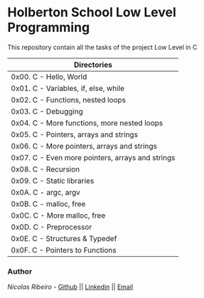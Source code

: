 # Holberton School Low Level Programming
This repository contain all the tasks of the project Low Level in C

|   **Directories**    |
|---------------|
| 0x00. C - Hello, World |
| 0x01. C - Variables, if, else, while |
| 0x02. C - Functions, nested loops |
| 0x03. C - Debugging |
| 0x04. C - More functions, more nested loops |
| 0x05. C - Pointers, arrays and strings |
| 0x06. C - More pointers, arrays and strings |
| 0x07. C - Even more pointers, arrays and strings |
| 0x08. C - Recursion |
| 0x09. C - Static libraries |
| 0x0A. C - argc, argv |
| 0x0B. C - malloc, free |
| 0x0C. C - More malloc, free |
| 0x0D. C - Preprocessor |
| 0x0E. C - Structures & Typedef |
| 0x0F. C - Pointers to Functions |


### Author
*Nicolas Ribeiro* - [Github](https://github.com/nikolasribeiro) || [Linkedin](https://www.linkedin.com/in/nicolas-sebastian-ribeiro/) || [Email](nikolas.sebastian.ribeiro@gmail.com)
